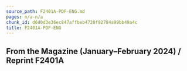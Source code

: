 ```yaml
---
source_path: F2401A-PDF-ENG.md
pages: n/a-n/a
chunk_id: d6d0d3e36ec847affbeb4720f92784a99bb49a4c
title: F2401A-PDF-ENG
---
```

## From the Magazine (January–February 2024) / Reprint F2401A

